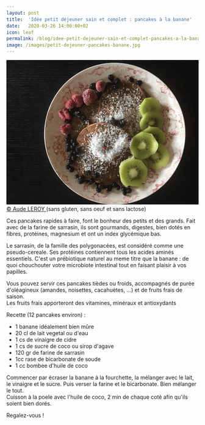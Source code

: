 ```yaml
---
layout: post
title:  'Idée petit déjeuner sain et complet : pancakes à la banane'
date:   2020-03-26 14:00:00+02
icon: leaf
permalink: /blog/idee-petit-dejeuner-sain-et-complet-pancakes-a-la-banane
image: /images/petit-dejeuner-pancakes-banane.jpg
---
```

<a href="{{page.permalink}}" class="image featured"><img src="/images/petit-dejeuner-pancakes-banane.jpg" alt="Photo de Pancakes à la banane">
  &copy; Aude LEROY
</a>
(sans gluten, sans oeuf et sans lactose)  

Ces pancakes rapides à faire, font le bonheur des petits et des grands.
Fait avec de la farine de sarrasin, ils sont gourmands, digestes, bien dotés en fibres, protéines, magnesium et ont un index glycémique bas.

Le sarrasin, de la famille des polygonacées, est considéré comme une pseudo-cereale. Ses protéines contiennent tous les acides aminés essentiels. C'est un prébiotique naturel au meme titre que la banane : de quoi chouchouter votre microbiote intestinal tout en faisant plaisir à vos papilles.

Vous pouvez servir ces pancakes tièdes ou froids, accompagnés de purée d'oléagineux (amandes, noisettes, cacahuètes, ...) et de fruits frais de saison.  
Les fruits frais apporteront des vitamines, minéraux et antioxydants

Recette (12 pancakes environ) :
- 1 banane idéalement bien mûre
- 20 cl de lait vegetal ou d'eau
- 1 cs de vinaigre de cidre
- 1 cs de sucre de coco ou sirop d'agave
- 120 gr de farine de sarrasin
- 1cc rase de bicarbonate de soude
- 1 cc bombee d'huile de coco

Commencer par écraser la banane à la fourchette, la mélanger avec le lait, le vinaigre et le sucre. Puis verser la farine et le bicarbonate. Bien mélanger le tout.  
Cuisson à la poele avec l'huile de coco, 2 min de chaque coté afin qu'ils soient bien dorés.

Regalez-vous !
